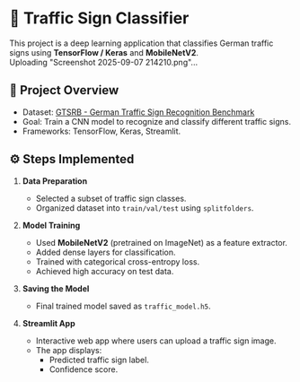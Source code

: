 # 🚦 Traffic Sign Classifier

This project is a deep learning application that classifies German traffic signs using **TensorFlow / Keras** and **MobileNetV2**.  
Uploading "Screenshot 2025-09-07 214210.png"... 
## 📌 Project Overview
- Dataset: [GTSRB - German Traffic Sign Recognition Benchmark](https://benchmark.ini.rub.de/gtsrb_news.html)  
- Goal: Train a CNN model to recognize and classify different traffic signs.  
- Frameworks: TensorFlow, Keras, Streamlit.  

## ⚙️ Steps Implemented
1. **Data Preparation**  
   - Selected a subset of traffic sign classes.  
   - Organized dataset into `train/val/test` using `splitfolders`.  

2. **Model Training**  
   - Used **MobileNetV2** (pretrained on ImageNet) as a feature extractor.  
   - Added dense layers for classification.  
   - Trained with categorical cross-entropy loss.  
   - Achieved high accuracy on test data.  

3. **Saving the Model**  
   - Final trained model saved as `traffic_model.h5`.  

4. **Streamlit App**  
   - Interactive web app where users can upload a traffic sign image.  
   - The app displays:  
     - Predicted traffic sign label.  
     - Confidence score.  
```bash
